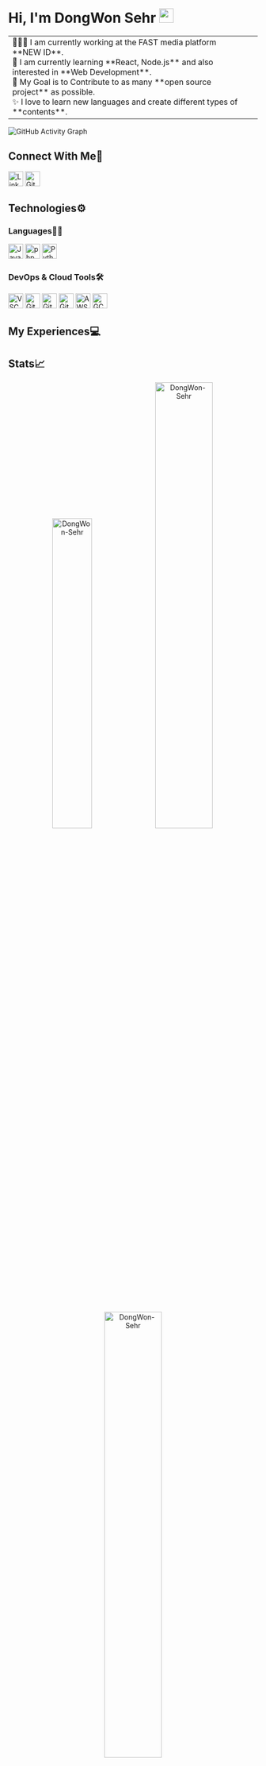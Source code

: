 # Hi, I'm DongWon Sehr <img src="https://github.com/TheDudeThatCode/TheDudeThatCode/blob/master/Assets/Hi.gif" width="29px">

<table>
  <tr>
    <td valign="center">
      👨🏻‍💻 I am currently working at the FAST media platform **NEW ID**.<br>
      🌱 I am currently learning **React, Node.js** and also interested in **Web Development**.<br>
      🎯 My Goal is to Contribute to as many **open source project** as possible.<br>
      ✨ I love to learn new languages and create different types of **contents**.<br>
    </td>
    <td>
      <a href="https://api.daily.dev/devcards/40bb2c347aa84dbe9a0a035de01caf95.png?r=jsf" width="300" alt="Mr. Sehr's Dev Card"/></a>
    </td>
  </tr>
</table>

![GitHub Activity Graph](https://activity-graph.herokuapp.com/graph?username=DongWon-Sehr&theme=dracula&hide_border=true)

## Connect With Me📮
<a href="https://www.linkedin.com/in/dongwon-sehr-294679177/"><img src="https://cdn-icons.flaticon.com/png/128/3536/premium/3536505.png?token=exp=1649042245~hmac=748ac66d3e91e6888deaa226a942f923" width="30px" alt="LinkedIn"></a>
<a href="https://github.com/DongWon-Sehr"><img src="https://cdn-icons.flaticon.com/png/128/3291/premium/3291667.png?token=exp=1649042655~hmac=3fe1995ea1d53e60bd88b4ca84b56050" width="30px" alt="GitHub"></a>

## Technologies⚙️
### Languages✍🏻
<img src="https://seeklogo.com/images/J/javascript-js-logo-2949701702-seeklogo.com.png" width="30px" alt="JavaScript">
<img src="https://seeklogo.com/images/P/php-logo-DC4A01DBB6-seeklogo.com.png" width="30px" alt="php"> <img src="https://seeklogo.com/images/P/python-logo-A32636CAA3-seeklogo.com.png" width="30px" alt="Python">

### DevOps & Cloud Tools🛠
<img src="https://seeklogo.com/images/V/visual-studio-code-logo-449D71944F-seeklogo.com.png" width="30px" alt="VSCode">
<img src="https://seeklogo.com/images/G/git-logo-CD8D6F1C09-seeklogo.com.png" width="30px" alt="Git">
<img src="https://cdn-icons.flaticon.com/png/128/3291/premium/3291667.png?token=exp=1649042655~hmac=3fe1995ea1d53e60bd88b4ca84b56050" width="30px" alt="GitHub">
<img src="https://seeklogo.com/images/G/gitlab-logo-757620E430-seeklogo.com.png" width="30px" alt="GitLab">
<img src="https://seeklogo.com/images/A/amazon-web-services-aws-logo-6C2E3DCD3E-seeklogo.com.png" width="30px" alt="AWS">
<img src="https://seeklogo.com/images/G/google-cloud-logo-ADE788217F-seeklogo.com.png" width="30px" alt="GCP">

## My Experiences💻

## Stats📈
<p align="center">
<img width="40%" src="https://github-readme-stats.vercel.app/api/top-langs?username=DongWon-Sehr&show_icons=true&theme=dracula&title_color=ff8000&text_color=ffffff&bg_color=6a6a6a&locale=en&layout=compact&hide_border=true" alt="DongWon-Sehr" /> 
<img width="48%" src="https://github-readme-stats.vercel.app/api?username=DongWon-Sehr&show_icons=true&theme=dracula&title_color=ff8000&text_color=ffffff&bg_color=6a6a6a&locale=en&hide_border=true" alt="DongWon-Sehr" />
<img width="48%" src="https://github-readme-streak-stats.herokuapp.com/?user=DongWon-Sehr&theme=highcontrast&hide_border=true" alt="DongWon-Sehr" />
</p>


<!--
### 개발 잘하고 싶은 개발자

- Email: dongwon.sehr@gmail.com
- GitHub: https://github.com/DongWon-Sehr
- linkedIn: https://www.linkedin.com/in/dongwon-sehr-294679177/

![Anurag's github stats](https://github-readme-stats.vercel.app/api?username=DongWon-Sehr&theme=highcontrast&show_icons=true)


**DongWon-Sehr/DongWon-Sehr** is a ✨ _special_ ✨ repository because its `README.md` (this file) appears on your GitHub profile.

Here are some ideas to get you started:

- 🔭 I’m currently working on ...
- 🌱 I’m currently learning ...
- 👯 I’m looking to collaborate on ...
- 🤔 I’m looking for help with ...
- 💬 Ask me about ...
- 📫 How to reach me: ...
- 😄 Pronouns: ...
- ⚡ Fun fact: ...
-->
